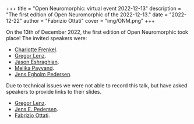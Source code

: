 +++
title = "Open Neuromorphic: virtual event 2022-12-13"
description = "The first edition of Open Neuromorphic of the 2022-12-13."
date = "2022-12-22"
author = "Fabrizio Ottati"
cover = "img/ONM.png"
+++

On the 13th of December 2022, the first edition of Open Neuromorphic took place! The invited speakers were:
- [Charlotte Frenkel](https://chfrenkel.github.io).
- [Gregor Lenz](https://lenzgregor.com).
- [Jason Eshraghian](https://jasoneshraghian.com).
- [Melika Payvand](https://services.ini.uzh.ch/people/melika).
- [Jens Egholm Pedersen](https://jepedersen.dk).

Due to technical issues we were not able to record this talk, but have asked speakers to provide links to their slides.

* [Gregor Lenz](https://slides.com/gregorlenz/open-neuromorphic).
* [Jens E. Pedersen](https://jepedersen.dk/slides/2212_ONM/index.html).
* [Fabrizio Ottati](/onm-events/event-22-12-13/slides/open-neuromorphic-intro.pdf).
